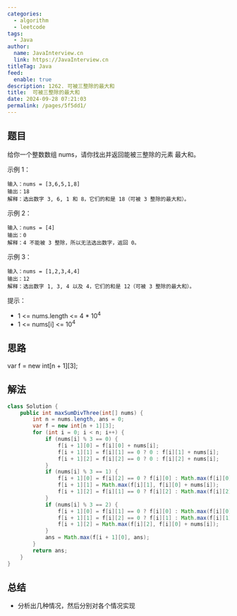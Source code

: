 ```yaml
---
categories: 
  - algorithm
  - leetcode
tags: 
  - Java
author: 
  name: JavaInterview.cn
  link: https://JavaInterview.cn
titleTag: Java
feed: 
  enable: true
description: 1262. 可被三整除的最大和
title:  可被三整除的最大和
date: 2024-09-28 07:21:03
permalink: /pages/5f5dd1/
---
```


## 题目

给你一个整数数组 nums，请你找出并返回能被三整除的元素 最大和。



示例 1：

    输入：nums = [3,6,5,1,8]
    输出：18
    解释：选出数字 3, 6, 1 和 8，它们的和是 18（可被 3 整除的最大和）。
示例 2：

    输入：nums = [4]
    输出：0
    解释：4 不能被 3 整除，所以无法选出数字，返回 0。
示例 3：

    输入：nums = [1,2,3,4,4]
    输出：12
    解释：选出数字 1, 3, 4 以及 4，它们的和是 12（可被 3 整除的最大和）。


提示：

* 1 <= nums.length <= 4 * 10<sup>4</sup>
* 1 <= nums[i] <= 10<sup>4</sup>

## 思路

var f = new int[n + 1][3];

## 解法
```java
class Solution {
    public int maxSumDivThree(int[] nums) {
        int n = nums.length, ans = 0;
        var f = new int[n + 1][3];
        for (int i = 0; i < n; i++) {
            if (nums[i] % 3 == 0) {
                f[i + 1][0] = f[i][0] + nums[i];
                f[i + 1][1] = f[i][1] == 0 ? 0 : f[i][1] + nums[i];
                f[i + 1][2] = f[i][2] == 0 ? 0 : f[i][2] + nums[i];
            }
            if (nums[i] % 3 == 1) {
                f[i + 1][0] = f[i][2] == 0 ? f[i][0] : Math.max(f[i][0], f[i][2] + nums[i]);
                f[i + 1][1] = Math.max(f[i][1], f[i][0] + nums[i]);
                f[i + 1][2] = f[i][1] == 0 ? f[i][2] : Math.max(f[i][2], f[i][1] + nums[i]);
            }
            if (nums[i] % 3 == 2) {
                f[i + 1][0] = f[i][1] == 0 ? f[i][0] : Math.max(f[i][0], f[i][1] + nums[i]);
                f[i + 1][1] = f[i][2] == 0 ? f[i][1] : Math.max(f[i][1], f[i][2] + nums[i]);
                f[i + 1][2] = Math.max(f[i][2], f[i][0] + nums[i]);
            }
            ans = Math.max(f[i + 1][0], ans);
        }
        return ans;
    }
}

```

## 总结

- 分析出几种情况，然后分别对各个情况实现 
